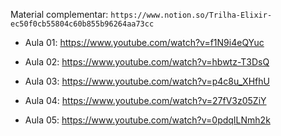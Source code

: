 Material complementar: `https://www.notion.so/Trilha-Elixir-ec50f0cb55804c60b855b96264aa73cc`

- Aula 01: https://www.youtube.com/watch?v=f1N9i4eQYuc

- Aula 02: https://www.youtube.com/watch?v=hbwtz-T3DsQ

- Aula 03: https://www.youtube.com/watch?v=p4c8u_XHfhU

- Aula 04: https://www.youtube.com/watch?v=27fV3z05ZiY

- Aula 05: https://www.youtube.com/watch?v=0pdqILNmh2k
